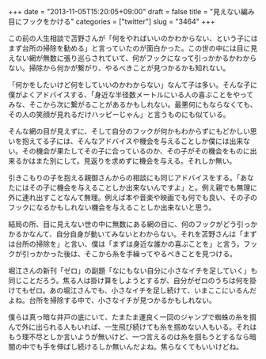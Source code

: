 +++
date = "2013-11-05T15:20:05+09:00"
draft = false
title = "見えない編み目にフックをかける"
categories = ["twitter"]
slug = "3464"
+++

この前の人生相談で苫野さんが「何をやればいいのかわからない、という子にはまず台所の掃除を勧める」と言っていたのが面白かった。この世の中には目に見えない網が無数に張り巡らされていて、何がフックになって引っかかるかわからない。掃除から何かが繋がり、やるべきことが見つかるかも知れない。

「何かをしたいけど何をしていいのかわからない」なんて子は多い。そんな子に僕がよくアドバイスする、「身近な半径数メートルにいる人の喜ぶことをやってみな、そこから次に繋がることがあるかもしれない。最悪何にもならなくても、その人の笑顔が見れるだけハッピーじゃん」と言うものにも似ている。

そんな網の目が見えずに、そして自分のフックが何かもわからずにもどかしい思いを抱えてる子には、そんなアドバイスや機会を与えることしか僕には出来ない。その機会が果たしてその子に合っているのか、その子がその機会をものに出来るかはまた別にして。見返りを求めずに機会を与える。それしか無い。

引きこもりの子を抱える親御さんからの相談にも同じアドバイスをする。「あなたにはその子に機会を与えることしか出来ないんですよ」と。例え親でも無理に外に連れ出すことなんて無理。例えば本や音楽や映画でも何でも良い、その子のフックになるかもしれない機会を与えることしか出来ないと思う。

結局の所、目に見えない世の中に無数にある網の目に、何のフックがどう引っかかるかなんて、自分自身が動いてみないとわからない。それを苫野さんは「まずは台所の掃除を」と言い、僕は「まずは身近な誰かの喜ぶことを」と言う。フックが引っかかった後は、そこから糸を手繰ってやるべきことを見つける。

堀江さんの新刊「ゼロ」の副題「なにもない自分に小さなイチを足していく」も同じことだろう。焦る人は掛け算をしようとするが、自分がゼロのうちは何を掛けてもゼロ。あの堀江さんでも、小さなイチを足し続けて、いまここにいるんだよね。台所を掃除する中で、小さなイチが見つかるかもしれない。

僕らは真っ暗な井戸の底にいて、たまたま運良く一回のジャンプで蜘蛛の糸を掴んで外に出られる人もいれば、一生飛び続けても糸を掴めない人もいる。それはもう理不尽としか言いようが無いけど、一つ言えるのは糸を掴もうとするなら暗闇の中でも手を伸ばし続けるしか無いんだよね。焦らなくてもいいけどね。
